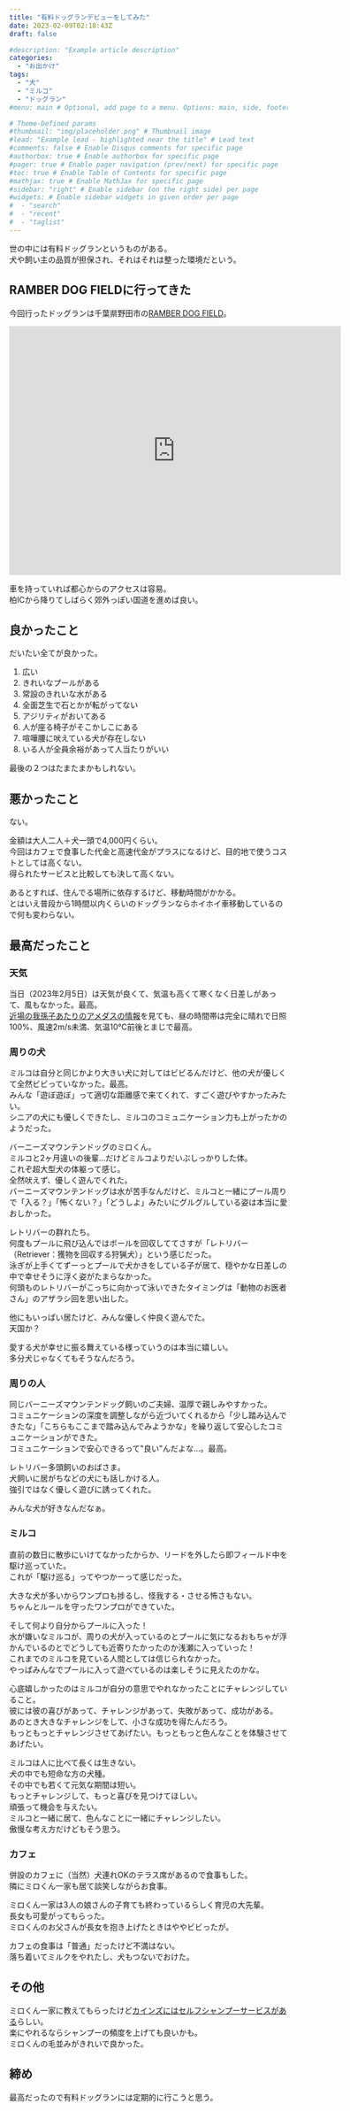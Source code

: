 ```yaml
---
title: "有料ドッグランデビューをしてみた"
date: 2023-02-09T02:18:43Z
draft: false

#description: "Example article description"
categories:
  - "お出かけ"
tags:
  - "犬"
  - "ミルコ"
  - "ドッグラン"
#menu: main # Optional, add page to a menu. Options: main, side, footer

# Theme-Defined params
#thumbnail: "img/placeholder.png" # Thumbnail image
#lead: "Example lead - highlighted near the title" # Lead text
#comments: false # Enable Disqus comments for specific page
#authorbox: true # Enable authorbox for specific page
#pager: true # Enable pager navigation (prev/next) for specific page
#toc: true # Enable Table of Contents for specific page
#mathjax: true # Enable MathJax for specific page
#sidebar: "right" # Enable sidebar (on the right side) per page
#widgets: # Enable sidebar widgets in given order per page
#  - "search"
#  - "recent"
#  - "taglist"
---
```


世の中には有料ドッグランというものがある。  
犬や飼い主の品質が担保され、それはそれは整った環境だという。

<!--more-->

## RAMBER DOG FIELDに行ってきた
今回行ったドッグランは千葉県野田市の[RAMBER DOG FIELD](https://www.ramber-dog-field.com/)。

<iframe src="https://www.google.com/maps/embed?pb=!1m18!1m12!1m3!1d1615.0994904571733!2d139.89770886440385!3d35.94210204800614!2m3!1f0!2f0!3f0!3m2!1i1024!2i768!4f13.1!3m3!1m2!1s0x601899a467749d41%3A0xb2280a91e3a5cbd0!2zUkFNQkVSIERPRyBGSUVMRC_ljYPokYkv44OJ44OD44Kw44Op44OzL-ODl-ODvOODqw!5e0!3m2!1sja!2sjp!4v1675909653240!5m2!1sja!2sjp" width="600" height="450" style="border:0;" allowfullscreen="" loading="lazy" referrerpolicy="no-referrer-when-downgrade"></iframe>

車を持っていれば都心からのアクセスは容易。  
柏ICから降りてしばらく郊外っぽい国道を進めば良い。

## 良かったこと
だいたい全てが良かった。  

1. 広い
1. きれいなプールがある
1. 常設のきれいな水がある
1. 全面芝生で石とかが転がってない
1. アジリティがおいてある
1. 人が座る椅子がそこかしこにある
1. 喧嘩腰に吠えている犬が存在しない
1. いる人が全員余裕があって人当たりがいい

最後の２つはたまたまかもしれない。

## 悪かったこと
ない。

金額は大人二人＋犬一頭で4,000円くらい。  
今回はカフェで食事した代金と高速代金がプラスになるけど、目的地で使うコストとしては高くない。  
得られたサービスと比較しても決して高くない。

あるとすれば、住んでる場所に依存するけど、移動時間がかかる。  
とはいえ普段から1時間以内くらいのドッグランならホイホイ車移動しているので何も変わらない。

## 最高だったこと
### 天気
当日（2023年2月5日）は天気が良くて、気温も高くて寒くなく日差しがあって、風もなかった。最高。  
[近場の我孫子あたりのアメダスの情報](https://www.data.jma.go.jp/obd/stats/etrn/view/hourly_a1.php?prec_no=45&block_no=0376&year=2023&month=2&day=5&view=)を見ても、昼の時間帯は完全に晴れで日照100%、風速2m/s未満、気温10℃前後とまじで最高。  

### 周りの犬
ミルコは自分と同じかより大きい犬に対してはビビるんだけど、他の犬が優しくて全然ビビっていなかった。最高。  
みんな「遊ぼ遊ぼ」って適切な距離感で来てくれて、すごく遊びやすかったみたい。  
シニアの犬にも優しくできたし、ミルコのコミュニケーション力も上がったかのようだった。  

バーニーズマウンテンドッグのミロくん。  
ミルコと2ヶ月違いの後輩…だけどミルコよりだいぶしっかりした体。  
これぞ超大型犬の体躯って感じ。  
全然吠えず、優しく遊んでくれた。  
バーニーズマウンテンドッグは水が苦手なんだけど、ミルコと一緒にプール周りで「入る？」「怖くない？」「どうしよ」みたいにグルグルしている姿は本当に愛おしかった。

レトリバーの群れたち。  
何度もプールに飛び込んではボールを回収しててさすが「レトリバー（Retriever：獲物を回収する狩猟犬）」という感じだった。  
泳ぎが上手くてずーっとプールで犬かきをしている子が居て、穏やかな日差しの中で幸せそうに浮く姿がたまらなかった。  
何頭ものレトリバーがこっちに向かって泳いできたタイミングは「動物のお医者さん」のアザラシ回を思い出した。

他にもいっぱい居たけど、みんな優しく仲良く遊んでた。  
天国か？

愛する犬が幸せに振る舞えている様っていうのは本当に嬉しい。  
多分犬じゃなくてもそうなんだろう。

### 周りの人
同じバーニーズマウンテンドッグ飼いのご夫婦、温厚で親しみやすかった。  
コミュニケーションの深度を調整しながら近づいてくれるから「少し踏み込んできたな」「こちらもここまで踏み込んでみようかな」を繰り返して安心したコミュニケーションができた。  
コミュニケーションで安心できるって"良い"んだよな…。最高。

レトリバー多頭飼いのおばさま。  
犬飼いに居がちなどの犬にも話しかける人。  
強引ではなく優しく遊びに誘ってくれた。

みんな犬が好きなんだなぁ。

### ミルコ
直前の数日に散歩にいけてなかったからか、リードを外したら即フィールド中を駆け巡っていた。  
これが「駆け巡る」ってやつかーって感じだった。

大きな犬が多いからワンプロも捗るし、怪我する・させる怖さもない。  
ちゃんとルールを守ったワンプロができていた。

そして何より自分からプールに入った！  
水が嫌いなミルコが、周りの犬が入っているのとプールに気になるおもちゃが浮かんでいるのとでどうしても近寄りたかったのか浅瀬に入っていった！  
これまでのミルコを見ている人間としては信じられなかった。  
やっぱみんなでプールに入って遊べているのは楽しそうに見えたのかな。  

心底嬉しかったのはミルコが自分の意思でやれなかったことにチャレンジしていること。  
彼には彼の喜びがあって、チャレンジがあって、失敗があって、成功がある。  
あのとき大きなチャレンジをして、小さな成功を得たんだろう。  
もっともっとチャレンジさせてあげたい。もっともっと色んなことを体験させてあげたい。

ミルコは人に比べて長くは生きない。  
犬の中でも短命な方の犬種。  
その中でも若くて元気な期間は短い。  
もっとチャレンジして、もっと喜びを見つけてほしい。  
頑張って機会を与えたい。  
ミルコと一緒に居て、色んなことに一緒にチャレンジしたい。  
傲慢な考え方だけどもそう思う。

### カフェ
併設のカフェに（当然）犬連れOKのテラス席があるので食事もした。  
隣にミロくん一家も居て談笑しながらお食事。  

ミロくん一家は3人の娘さんの子育ても終わっているらしく育児の大先輩。  
長女も可愛がってもらった。  
ミロくんのお父さんが長女を抱き上げたときはややビビったが。  

カフェの食事は「普通」だったけど不満はない。  
落ち着いてミルクをやれたし、犬もつないでおけた。

## その他
ミロくん一家に教えてもらったけど[カインズにはセルフシャンプーサービスがある](https://petsone.cainz.com/service/selfwash/)らしい。  
楽にやれるならシャンプーの頻度を上げても良いかも。  
ミロくんの毛並みがきれいで良かった。

## 締め
最高だったので有料ドッグランには定期的に行こうと思う。
